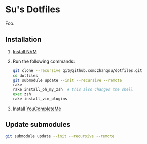 # Su's Dotfiles

Foo.

## Installation

1. [Install NVM](https://github.com/nvm-sh/nvm#installing-and-updating)

2. Run the following commands:

   ```Zsh
   git clone --recursive git@github.com:zhangsu/dotfiles.git
   cd dotfiles
   git submodule update --init --recursive --remote
   rake
   rake install_oh_my_zsh  # this also changes the shell
   exec zsh
   rake install_vim_plugins
   ```

3. Install [YouCompleteMe](https://github.com/ycm-core/YouCompleteMe#installation)

## Update submodules

```Zsh
git submodule update --init --recursive --remote
```
